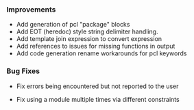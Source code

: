 ### Improvements

- Add generation of pcl "package" blocks
- Add EOT (heredoc) style string delimiter handling.
- Add template join expression to convert expression 
- Add references to issues for missing functions in output
- Add code generation rename workarounds for pcl keywords

### Bug Fixes

- Fix errors being encountered but not reported to the user

- Fix using a module multiple times via different constraints
